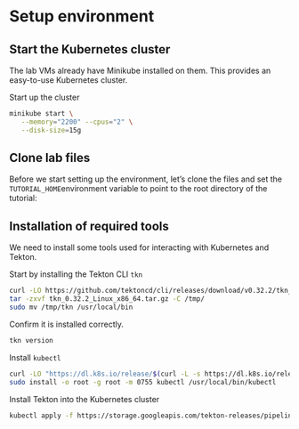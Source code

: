 # Setup environment

## Start the Kubernetes cluster 

The lab VMs already have Minikube installed on them. This provides an easy-to-use Kubernetes cluster. 

Start up the cluster 

```bash
minikube start \
   --memory="2200" --cpus="2" \
   --disk-size=15g
```



## Clone lab files

Before we start setting up the environment, let’s clone the files and set the `TUTORIAL_HOME`environment variable to point to the root directory of the tutorial:



## Installation of required tools

We need to install some tools used for interacting with Kubernetes and Tekton.

Start by installing the Tekton CLI `tkn`

```bash 
curl -LO https://github.com/tektoncd/cli/releases/download/v0.32.2/tkn_0.32.2_Linux_x86_64.tar.gz 
tar -zxvf tkn_0.32.2_Linux_x86_64.tar.gz -C /tmp/
sudo mv /tmp/tkn /usr/local/bin
```



Confirm it is installed correctly. 

```bash 
tkn version
```



Install `kubectl`

```bash
curl -LO "https://dl.k8s.io/release/$(curl -L -s https://dl.k8s.io/release/stable.txt)/bin/linux/amd64/kubectl"
sudo install -o root -g root -m 0755 kubectl /usr/local/bin/kubectl
```

Install Tekton into the Kubernetes cluster 

```bash 
kubectl apply -f https://storage.googleapis.com/tekton-releases/pipeline/latest/release.yaml
```